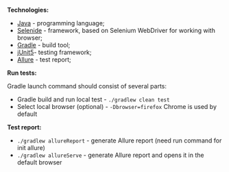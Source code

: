 **Technologies:**
*   [Java](https://www.java.com/ru/) - programming language;
*   [Selenide](https://selenide.org/) - framework, based on Selenium WebDriver for working with browser;
*   [Gradle](https://gradle.org/) - build tool;
*   [jUnit5](https://junit.org/junit5/)- testing framework;
*   [Allure](http://allure.qatools.ru/) -  test report;

**Run tests:**
    
Gradle launch command should consist of several parts:
*   Gradle build and run local test - ```./gradlew clean test```
*   Select local browser (optional) - ```-Dbrowser=firefox``` Chrome is used by default

**Test report:**
*   ```./gradlew allureReport``` - generate Allure report (need run command for init allure)
*   ```./gradlew allureServe``` - generate Allure report and opens it in the default browser


